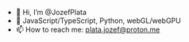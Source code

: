 - 👋 Hi, I’m @JozefPlata
- 👀 JavaScript/TypeScript, Python, webGL/webGPU
- 📫 How to reach me: plata.jozef@proton.me

<!---
JozefPlata/JozefPlata is a ✨ special ✨ repository because its `README.md` (this file) appears on your GitHub profile.
You can click the Preview link to take a look at your changes.
--->
